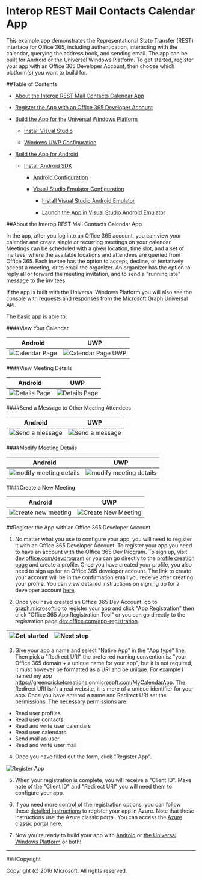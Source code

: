# Interop REST Mail Contacts Calendar App

This example app demonstrates the Representational State Transfer (REST) interface for Office 365, including authentication, interacting with the calendar, querying the address book, and sending email. The app can be built for Android or the Universal Windows Platform. To get started, register your app with an Office 365 Developer Account, then choose which platform(s) you want to build for. 

##Table of Contents

* [About the Interop REST Mail Contacts Calendar App](#about-the-interop-rest-mail-contacts-calendar-app)

* [Register the App with an Office 365 Developer Account](#register-the-app-with-an-office-365-developer-account)

* [Build the App for the Universal Windows Platform](/UWP)

  * [Install Visual Studio](/UWP/#install-visual-studio)
  
  * [Windows UWP Configuration](/UWP/#windows-uwp-configuration)

* [Build the App for Android](/Android)
  
  * [Install Android SDK](/Android#install-android-sdk)
  
    * [Android Configuration](/Android#android-configuration)
  
    * [Visual Studio Emulator Configuration](/Android#visual-studio-emulator-configuration)
  
      * [Install Visual Studio Android Emulator](/Android#install-visual-studio-android-emulator)
  
      * [Launch the App in Visual Studio Android Emulator](/Android#launch-the-app-in-visual-studio-android-emulator)

##About the Interop REST Mail Contacts Calendar App

In the app, after you log into an Office 365 account, you can view your calendar and create single or recurring meetings on your calendar. Meetings can be scheduled with a given location, time slot, and a set of invitees, where the available locations and attendees are queried from Office 365. Each invitee has the option to accept, decline, or tentatively accept a meeting, or to email the organizer. An organizer has the option to reply all or forward the meeting invitation, and to send a "running late" message to the invitees.

If the app is built with the Universal Windows Platform you will also see the console with requests and responses from the Microsoft Graph Universal API.

The basic app is able to:

####View Your Calendar

Android | UWP
--- | ---
![Calendar Page](/img/app-calendar.jpg) | ![Calendar Page UWP](/img/app-calendar-uwp.jpg)

####View Meeting Details

Android | UWP
--- | ---
![Details Page](/img/app-meeting-details.jpg) | ![Details Page](/img/app-meeting-details-uwp.jpg)

####Send a Message to Other Meeting Attendees

Android | UWP
--- | ---
![Send a message](/img/app-reply-all.jpg) | ![Send a message](/img/app-reply-all-UWP.jpg)

####Modify Meeting Details

Android | UWP
--- | ---
![modify meeting details](/img/app-modify-meeting.jpg) | ![modify meeting details](/img/app-modify-meeting-UWP.jpg)

####Create a New Meeting

Android | UWP
--- | ---
![create new meeting](/img/app-create-meeting.jpg) | ![Create New Meeting](/img/app-create-meeting-uwp.jpg)

##Register the App with an Office 365 Developer Account

1. No matter what you use to configure your app, you will need to register it with an Office 365 Developer Account. To register your app you need to have an account with the Office 365 Dev Program. To sign up, visit [dev.office.com/devprogram](http://dev.office.com/devprogram) or you can go directly to the [profile creation page](https://profile.microsoft.com/RegSysProfileCenter/wizardnp.aspx?wizid=14b845d0-938c-45af-b061-f798fbb4d170&lcid=1033) and create a profile. Once you have created your profile, you also need to sign up for an Office 365 developer account. The link to create your account will be in the confirmation email you receive after creating your profile. You can view detailed instructions on signing up for a developer account [here](https://msdn.microsoft.com/en-us/library/office/fp179924.aspx#o365_signup).

2. Once you have created an Office 365 Dev Account, go to [graph.microsoft.io](http://graph.microsoft.io/en-us/) to register your app and click "App Registration" then click "Office 365 App Registration Tool" or you can go directly to the registration page [dev.office.com/app-registration](http://dev.office.com/app-registration).

  ![Get started](/img/ms-graph-get-started.jpg) | ![Next step](/img/ms-graph-get-started-2.jpg)
  --- | ---

3. Give your app a name and select "Native App" in the "App type" line. Then pick a "Redirect URI" the preferred naming convention is: "your Office 365 domain + a unique name for your app", but it is not required, it must however be formatted as a URI and be unique. For example I named my app https://greencricketcreations.onmicrosoft.com/MyCalendarApp. The Redirect URI isn't a real website, it is more of a unique identifier for your app. Once you have entered a name and Redirect URI set the permissions. The necessary permissions are:

  * Read user profiles
  * Read user contacts
  * Read and write user calendars
  * Read user calendars
  * Send mail as user
  * Read and write user mail

4. Once you have filled out the form, click "Register App".

  ![Register App](/img/ms-graph-get-started-3.jpg)

5. When your registration is complete, you will receive a "Client ID". Make note of the "Client ID" and "Redirect URI" you will need them to configure your app.

6. If you need more control of the registration options, you can follow these [detailed instructions](https://github.com/jasonjoh/office365-azure-guides/blob/master/RegisterAnAppInAzure.md) to register your app in Azure. Note that these instructions use the Azure classic portal. You can access the [Azure classic portal here](https://manage.windowsazure.com/).

7. Now you're ready to build your app with [Android](/Android) or [the Universal Windows Platform](/UWP) or both!

---

###Copyright

Copyright (c) 2016 Microsoft. All rights reserved.
